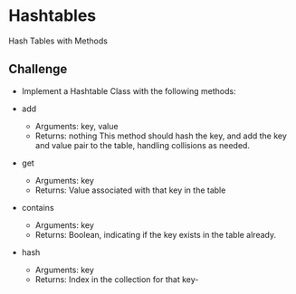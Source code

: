 # Hashtables
Hash Tables with Methods

## Challenge
- Implement a Hashtable Class with the following methods:

- add
  - Arguments: key, value
  - Returns: nothing
This method should hash the key, and add the key and value pair to the table, handling collisions as needed.
- get
  - Arguments: key
  - Returns: Value associated with that key in the table
- contains
  - Arguments: key
  - Returns: Boolean, indicating if the key exists in the table already.
- hash
  - Arguments: key
  - Returns: Index in the collection for that key-
